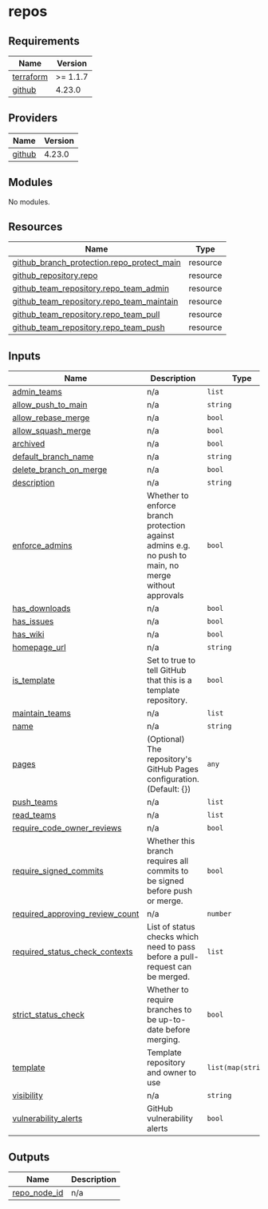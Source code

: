 # repos

<!-- BEGINNING OF PRE-COMMIT-TERRAFORM DOCS HOOK -->
## Requirements

| Name | Version |
|------|---------|
| <a name="requirement_terraform"></a> [terraform](#requirement\_terraform) | >= 1.1.7 |
| <a name="requirement_github"></a> [github](#requirement\_github) | 4.23.0 |

## Providers

| Name | Version |
|------|---------|
| <a name="provider_github"></a> [github](#provider\_github) | 4.23.0 |

## Modules

No modules.

## Resources

| Name | Type |
|------|------|
| [github_branch_protection.repo_protect_main](https://registry.terraform.io/providers/integrations/github/4.23.0/docs/resources/branch_protection) | resource |
| [github_repository.repo](https://registry.terraform.io/providers/integrations/github/4.23.0/docs/resources/repository) | resource |
| [github_team_repository.repo_team_admin](https://registry.terraform.io/providers/integrations/github/4.23.0/docs/resources/team_repository) | resource |
| [github_team_repository.repo_team_maintain](https://registry.terraform.io/providers/integrations/github/4.23.0/docs/resources/team_repository) | resource |
| [github_team_repository.repo_team_pull](https://registry.terraform.io/providers/integrations/github/4.23.0/docs/resources/team_repository) | resource |
| [github_team_repository.repo_team_push](https://registry.terraform.io/providers/integrations/github/4.23.0/docs/resources/team_repository) | resource |

## Inputs

| Name | Description | Type | Default | Required |
|------|-------------|------|---------|:--------:|
| <a name="input_admin_teams"></a> [admin\_teams](#input\_admin\_teams) | n/a | `list` | `[]` | no |
| <a name="input_allow_push_to_main"></a> [allow\_push\_to\_main](#input\_allow\_push\_to\_main) | n/a | `string` | `"true"` | no |
| <a name="input_allow_rebase_merge"></a> [allow\_rebase\_merge](#input\_allow\_rebase\_merge) | n/a | `bool` | `true` | no |
| <a name="input_allow_squash_merge"></a> [allow\_squash\_merge](#input\_allow\_squash\_merge) | n/a | `bool` | `true` | no |
| <a name="input_archived"></a> [archived](#input\_archived) | n/a | `bool` | `false` | no |
| <a name="input_default_branch_name"></a> [default\_branch\_name](#input\_default\_branch\_name) | n/a | `string` | `"main"` | no |
| <a name="input_delete_branch_on_merge"></a> [delete\_branch\_on\_merge](#input\_delete\_branch\_on\_merge) | n/a | `bool` | `true` | no |
| <a name="input_description"></a> [description](#input\_description) | n/a | `string` | n/a | yes |
| <a name="input_enforce_admins"></a> [enforce\_admins](#input\_enforce\_admins) | Whether to enforce branch protection against admins e.g. no push to main, no merge without approvals | `bool` | `false` | no |
| <a name="input_has_downloads"></a> [has\_downloads](#input\_has\_downloads) | n/a | `bool` | `false` | no |
| <a name="input_has_issues"></a> [has\_issues](#input\_has\_issues) | n/a | `bool` | `true` | no |
| <a name="input_has_wiki"></a> [has\_wiki](#input\_has\_wiki) | n/a | `bool` | `false` | no |
| <a name="input_homepage_url"></a> [homepage\_url](#input\_homepage\_url) | n/a | `string` | `""` | no |
| <a name="input_is_template"></a> [is\_template](#input\_is\_template) | Set to true to tell GitHub that this is a template repository. | `bool` | `null` | no |
| <a name="input_maintain_teams"></a> [maintain\_teams](#input\_maintain\_teams) | n/a | `list` | `[]` | no |
| <a name="input_name"></a> [name](#input\_name) | n/a | `string` | n/a | yes |
| <a name="input_pages"></a> [pages](#input\_pages) | (Optional) The repository's GitHub Pages configuration. (Default: {}) | `any` | `null` | no |
| <a name="input_push_teams"></a> [push\_teams](#input\_push\_teams) | n/a | `list` | `[]` | no |
| <a name="input_read_teams"></a> [read\_teams](#input\_read\_teams) | n/a | `list` | `[]` | no |
| <a name="input_require_code_owner_reviews"></a> [require\_code\_owner\_reviews](#input\_require\_code\_owner\_reviews) | n/a | `bool` | `false` | no |
| <a name="input_require_signed_commits"></a> [require\_signed\_commits](#input\_require\_signed\_commits) | Whether this branch requires all commits to be signed before push or merge. | `bool` | `false` | no |
| <a name="input_required_approving_review_count"></a> [required\_approving\_review\_count](#input\_required\_approving\_review\_count) | n/a | `number` | `2` | no |
| <a name="input_required_status_check_contexts"></a> [required\_status\_check\_contexts](#input\_required\_status\_check\_contexts) | List of status checks which need to pass before a pull-request can be merged. | `list` | `[]` | no |
| <a name="input_strict_status_check"></a> [strict\_status\_check](#input\_strict\_status\_check) | Whether to require branches to be up-to-date before merging. | `bool` | `false` | no |
| <a name="input_template"></a> [template](#input\_template) | Template repository and owner to use | `list(map(string))` | `[]` | no |
| <a name="input_visibility"></a> [visibility](#input\_visibility) | n/a | `string` | `"private"` | no |
| <a name="input_vulnerability_alerts"></a> [vulnerability\_alerts](#input\_vulnerability\_alerts) | GitHub vulnerability alerts | `bool` | `false` | no |

## Outputs

| Name | Description |
|------|-------------|
| <a name="output_repo_node_id"></a> [repo\_node\_id](#output\_repo\_node\_id) | n/a |
<!-- END OF PRE-COMMIT-TERRAFORM DOCS HOOK -->
